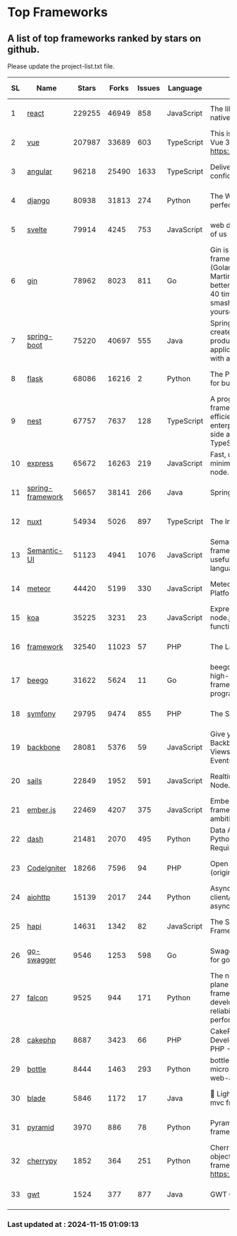 # Top Frameworks
## A list of top frameworks ranked by stars on github.  
Please update the project-list.txt file.

| SL| Name  | Stars| Forks| Issues | Language | Description | Last Commit |
| --| ------| -----| ---- | ------ | -------- | ----------- | ----------- |
| 1 | [react](https://github.com/facebook/react) | 229255 | 46949 | 858 | JavaScript | The library for web and native user interfaces. | 2024-11-14 22:03:59 |
| 2 | [vue](https://github.com/vuejs/vue) | 207987 | 33689 | 603 | TypeScript | This is the repo for Vue 2. For Vue 3, go to https://github.com/vuejs/core | 2024-10-10 07:24:14 |
| 3 | [angular](https://github.com/angular/angular) | 96218 | 25490 | 1633 | TypeScript | Deliver web apps with confidence 🚀 | 2024-11-14 22:21:21 |
| 4 | [django](https://github.com/django/django) | 80938 | 31813 | 274 | Python | The Web framework for perfectionists with deadlines. | 2024-11-14 18:53:49 |
| 5 | [svelte](https://github.com/sveltejs/svelte) | 79914 | 4245 | 753 | JavaScript | web development for the rest of us | 2024-11-14 21:47:18 |
| 6 | [gin](https://github.com/gin-gonic/gin) | 78962 | 8023 | 811 | Go | Gin is a HTTP web framework written in Go (Golang). It features a Martini-like API with much better performance -- up to 40 times faster. If you need smashing performance, get yourself some Gin. | 2024-10-29 15:24:53 |
| 7 | [spring-boot](https://github.com/spring-projects/spring-boot) | 75220 | 40697 | 555 | Java | Spring Boot helps you to create Spring-powered, production-grade applications and services with absolute minimum fuss. | 2024-11-14 23:50:15 |
| 8 | [flask](https://github.com/pallets/flask) | 68086 | 16216 | 2 | Python | The Python micro framework for building web applications. | 2024-11-13 18:27:38 |
| 9 | [nest](https://github.com/nestjs/nest) | 67757 | 7637 | 128 | TypeScript | A progressive Node.js framework for building efficient, scalable, and enterprise-grade server-side applications with TypeScript/JavaScript 🚀 | 2024-11-05 13:19:52 |
| 10 | [express](https://github.com/expressjs/express) | 65672 | 16263 | 219 | JavaScript | Fast, unopinionated, minimalist web framework for node. | 2024-11-14 21:01:25 |
| 11 | [spring-framework](https://github.com/spring-projects/spring-framework) | 56657 | 38141 | 266 | Java | Spring Framework | 2024-11-14 16:54:15 |
| 12 | [nuxt](https://github.com/nuxt/nuxt) | 54934 | 5026 | 897 | TypeScript | The Intuitive Vue Framework. | 2024-11-14 10:50:56 |
| 13 | [Semantic-UI](https://github.com/Semantic-Org/Semantic-UI) | 51123 | 4941 | 1076 | JavaScript | Semantic is a UI component framework based around useful principles from natural language. | 2023-01-11 17:05:32 |
| 14 | [meteor](https://github.com/meteor/meteor) | 44420 | 5199 | 330 | JavaScript | Meteor, the JavaScript App Platform | 2024-10-28 12:42:24 |
| 15 | [koa](https://github.com/koajs/koa) | 35225 | 3231 | 23 | JavaScript | Expressive middleware for node.js using ES2017 async functions | 2024-11-04 05:08:13 |
| 16 | [framework](https://github.com/laravel/framework) | 32540 | 11023 | 57 | PHP | The Laravel Framework. | 2024-11-14 18:17:48 |
| 17 | [beego](https://github.com/beego/beego) | 31622 | 5624 | 11 | Go | beego is an open-source, high-performance web framework for the Go programming language. | 2024-10-31 12:44:58 |
| 18 | [symfony](https://github.com/symfony/symfony) | 29795 | 9474 | 855 | PHP | The Symfony PHP framework | 2024-11-14 21:27:14 |
| 19 | [backbone](https://github.com/jashkenas/backbone) | 28081 | 5376 | 59 | JavaScript | Give your JS App some Backbone with Models, Views, Collections, and Events | 2024-09-02 12:55:04 |
| 20 | [sails](https://github.com/balderdashy/sails) | 22849 | 1952 | 591 | JavaScript | Realtime MVC Framework for Node.js | 2024-11-08 16:04:38 |
| 21 | [ember.js](https://github.com/emberjs/ember.js) | 22469 | 4207 | 375 | JavaScript | Ember.js - A JavaScript framework for creating ambitious web applications | 2024-11-12 18:57:51 |
| 22 | [dash](https://github.com/plotly/dash) | 21481 | 2070 | 495 | Python | Data Apps & Dashboards for Python. No JavaScript Required. | 2024-11-04 20:26:22 |
| 23 | [CodeIgniter](https://github.com/bcit-ci/CodeIgniter) | 18266 | 7596 | 94 | PHP | Open Source PHP Framework (originally from EllisLab) | 2024-03-20 03:51:42 |
| 24 | [aiohttp](https://github.com/aio-libs/aiohttp) | 15139 | 2017 | 244 | Python | Asynchronous HTTP client/server framework for asyncio and Python | 2024-11-14 22:46:17 |
| 25 | [hapi](https://github.com/hapijs/hapi) | 14631 | 1342 | 82 | JavaScript | The Simple, Secure Framework Developers Trust | 2024-10-24 22:10:55 |
| 26 | [go-swagger](https://github.com/go-swagger/go-swagger) | 9546 | 1253 | 598 | Go | Swagger 2.0 implementation for go | 2024-11-07 04:05:23 |
| 27 | [falcon](https://github.com/falconry/falcon) | 9525 | 944 | 171 | Python | The no-magic web data plane API and microservices framework for Python developers, with a focus on reliability, correctness, and performance at scale. | 2024-11-11 07:43:02 |
| 28 | [cakephp](https://github.com/cakephp/cakephp) | 8687 | 3423 | 66 | PHP | CakePHP: The Rapid Development Framework for PHP - Official Repository | 2024-11-10 03:39:46 |
| 29 | [bottle](https://github.com/bottlepy/bottle) | 8444 | 1463 | 293 | Python | bottle.py is a fast and simple micro-framework for python web-applications. | 2024-10-28 21:37:28 |
| 30 | [blade](https://github.com/lets-blade/blade) | 5846 | 1172 | 17 | Java | :rocket: Lightning fast and elegant mvc framework for Java8 | 2024-06-17 01:05:35 |
| 31 | [pyramid](https://github.com/Pylons/pyramid) | 3970 | 886 | 78 | Python | Pyramid - A Python web framework | 2024-06-10 16:09:42 |
| 32 | [cherrypy](https://github.com/cherrypy/cherrypy) | 1852 | 364 | 251 | Python | CherryPy is a pythonic, object-oriented HTTP framework.      https://cherrypy.dev | 2024-10-31 00:00:39 |
| 33 | [gwt](https://github.com/gwtproject/gwt) | 1524 | 377 | 877 | Java | GWT Open Source Project | 2024-11-07 15:22:31 |

### Last updated at : 2024-11-15 01:09:13
